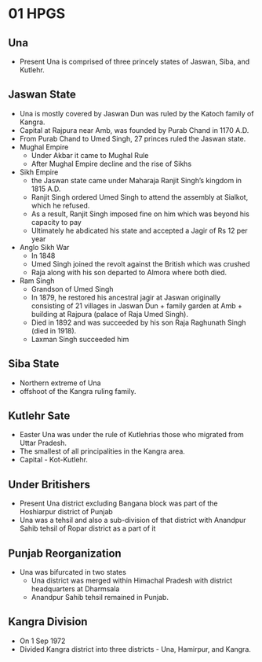 # 01 HPGS
## Una
* Present Una is comprised of three princely states of Jaswan, Siba, and Kutlehr.
## Jaswan State
* Una is mostly covered by Jaswan Dun was ruled by the Katoch family of Kangra.
* Capital at Rajpura near Amb, was founded by Purab Chand in 1170 A.D.
* From Purab Chand to Umed Singh, 27 princes ruled the Jaswan state.
* Mughal Empire
    * Under Akbar it came to Mughal Rule
    * After Mughal Empire decline and the rise of Sikhs
* Sikh Empire
    * the Jaswan state came under Maharaja Ranjit Singh’s kingdom in 1815 A.D.
    * Ranjit Singh ordered Umed Singh to attend the assembly at Sialkot, which he refused.
    * As a result, Ranjit Singh imposed fine on him which was beyond his capacity to pay
    * Ultimately he abdicated his state and accepted a Jagir of Rs 12 per year
* Anglo Sikh War
    * In 1848
    * Umed Singh joined the revolt against the British which was crushed
    * Raja along with his son departed to Almora where both died.
* Ram Singh
    * Grandson of Umed Singh
    * In 1879, he restored his ancestral jagir at Jaswan originally consisting of 21 villages in Jaswan Dun + family garden at Amb + building at Rajpura (palace of Raja Umed Singh).
    * Died in 1892 and was succeeded by his son Raja Raghunath Singh (died in 1918).
    * Laxman Singh succeeded him
## Siba State
* Northern extreme of Una
* offshoot of the Kangra ruling family.
## Kutlehr Sate
* Easter Una was under the rule of Kutlehrias those who migrated from Uttar Pradesh.
* The smallest of all principalities in the Kangra area.
* Capital - Kot-Kutlehr.
## Under Britishers
* Present Una district excluding Bangana block was part of the Hoshiarpur district of Punjab
* Una was a tehsil and also a sub-division of that district with Anandpur Sahib tehsil of Ropar district as a part of it
## Punjab Reorganization
* Una was bifurcated in two states
    * Una district was merged within Himachal Pradesh with district headquarters at Dharmsala
    * Anandpur Sahib tehsil remained in Punjab.
## Kangra Division
* On 1 Sep 1972
* Divided Kangra district into three districts - Una, Hamirpur, and Kangra.